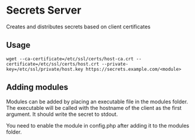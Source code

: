 # Secrets Server
Creates and distributes secrets based on client certificates

## Usage
    wget --ca-certificate=/etc/ssl/certs/host-ca.crt --certificate=/etc/ssl/certs/host.crt --private-key=/etc/ssl/private/host.key https://secrets.example.com/<module>

## Adding modules
Modules can be added by placing an executable file in the modules folder. The executable will be called with the hostname of the client as the first argument. It should write the secret to stdout.

You need to enable the module in config.php after adding it to the modules folder.
